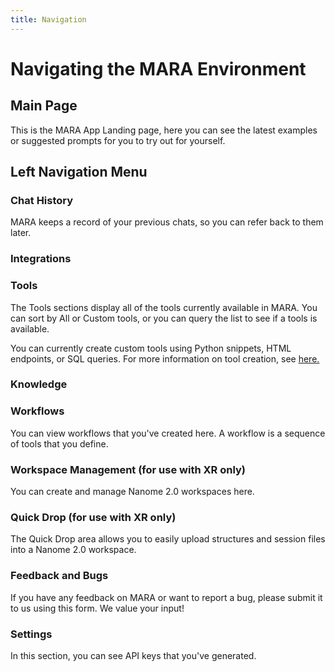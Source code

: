 ```yaml
---
title: Navigation
---
```


# Navigating the MARA Environment

## Main Page

<vimg src="mara/mara_main_page.png" />

This is the MARA App Landing page, here you can see the latest examples or suggested prompts for you to try out for yourself.

## Left Navigation Menu

<vimg src="mara/left_navigation_menu.png" />

### Chat History

MARA keeps a record of your previous chats, so you can refer back to them later.

<vimg src="mara/chat_history.png" />

### Integrations

<vimg src="mara/integrations.png" />

### Tools

The Tools sections display all of the tools currently available in MARA. You can sort by All or Custom tools, or you can query the list to see if a tools is available.

You can currently create custom tools using Python snippets, HTML endpoints, or SQL queries. For more information on tool creation, see [here.](https://nanome.ai/blog/introduction-to-mara-tool-creation/)

<vimg src="mara/tools_all.png" />

### Knowledge

<vimg src="mara/knowledge.png" />

### Workflows

You can view workflows that you've created here. A workflow is a sequence of tools that you define.

<vimg src="mara/workflows.png" />

### Workspace Management (for use with XR only)

You can create and manage Nanome 2.0 workspaces here.

<vimg src="mara/v2_workspaces.png" />

### Quick Drop (for use with XR only)

The Quick Drop area allows you to easily upload structures and session files into a Nanome 2.0 workspace.

<vimg src="mara/v2_quickdrop.png" />

### Feedback and Bugs

If you have any feedback on MARA or want to report a bug, please submit it to us using this form. We value your input!

<vimg src="mara/feedback_bugs.png" />

### Settings

In this section, you can see API keys that you've generated.

<vimg src="mara/settings.png" />